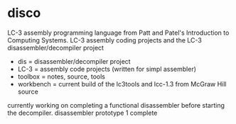 # disco

LC-3 assembly programming language from Patt and Patel's Introduction to Computing Systems.
LC-3 assembly coding projects and the LC-3 disassembler/decompiler project

* dis       = disassembler/decompiler project
* LC-3      = assembly code projects (written for simpl assembler)
* toolbox   = notes, source, tools
* workbench = current build of the lc3tools and lcc-1.3 from McGraw Hill source

currently working on completing a functional disassembler before starting the decompiler.
disassembler prototype 1 complete
